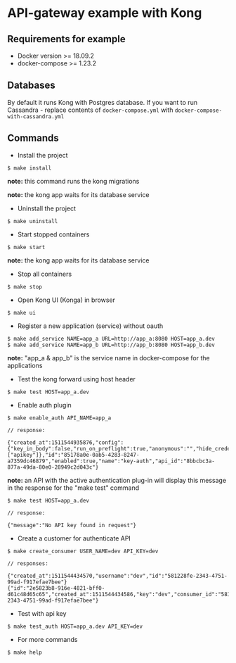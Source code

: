 API-gateway example with Kong
============================

Requirements for example
------------------------

* Docker version >= 18.09.2
* docker-compose >= 1.23.2

Databases
------------------------
By default it runs Kong with Postgres database.
If you want  to run Cassandra - replace contents of `docker-compose.yml` with `docker-compose-with-cassandra.yml`


Commands
--------


* Install the project
~~~~
$ make install
~~~~

**note:** this command runs the kong migrations

**note:** the kong app waits for its database service

* Uninstall the project
~~~~
$ make uninstall
~~~~

* Start stopped containers
~~~~
$ make start
~~~~
**note:** the kong app waits for its database service

* Stop all containers
~~~~
$ make stop
~~~~

* Open Kong UI (Konga) in browser
~~~~
$ make ui
~~~~

* Register a new application (service) without oauth
~~~~
$ make add_service NAME=app_a URL=http://app_a:8080 HOST=app_a.dev
$ make add_service NAME=app_b URL=http://app_b:8080 HOST=app_b.dev
~~~~
**note:** "app_a & app_b" is the service name in docker-compose for the applications


* Test the kong forward using host header
~~~~
$ make test HOST=app_a.dev
~~~~

* Enable auth plugin
~~~~
$ make enable_auth API_NAME=app_a

// response:

{"created_at":1511544935876,"config":{"key_in_body":false,"run_on_preflight":true,"anonymous":"","hide_credentials":false,"key_names":["apikey"]},"id":"85178a0e-0ab5-4283-8247-a7359dc46879","enabled":true,"name":"key-auth","api_id":"8bbcbc3a-877a-49da-80e0-28949c2d043c"}
~~~~

**note:** an API with the active authentication plug-in will display this message in the response for the "make test" command
~~~~
$ make test HOST=app_a.dev

// response:

{"message":"No API key found in request"}
~~~~

* Create a customer for authenticate API
~~~~
$ make create_consumer USER_NAME=dev API_KEY=dev

// responses:

{"created_at":1511544434570,"username":"dev","id":"581228fe-2343-4751-99ad-f917efae7bee"}
{"id":"2e5823b8-916e-4821-bff0-d61c48d65c65","created_at":1511544434586,"key":"dev","consumer_id":"581228fe-2343-4751-99ad-f917efae7bee"}
~~~~

* Test with api key
~~~~
$ make test_auth HOST=app_a.dev API_KEY=dev
~~~~

* For more commands
~~~~
$ make help
~~~~
